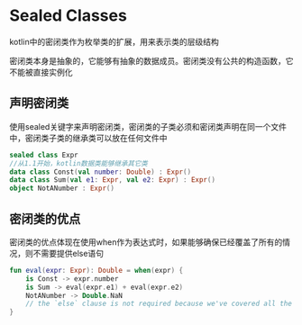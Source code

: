 # Sealed Classes
kotlin中的密闭类作为枚举类的扩展，用来表示类的层级结构

密闭类本身是抽象的，它能够有抽象的数据成员。密闭类没有公共的构造函数，它不能被直接实例化

## 声明密闭类
使用sealed关键字来声明密闭类，密闭类的子类必须和密闭类声明在同一个文件中，密闭类子类的继承类可以放在任何文件中

```kotlin
sealed class Expr
//从1.1开始，kotlin数据类能够继承其它类
data class Const(val number: Double) : Expr()
data class Sum(val e1: Expr, val e2: Expr) : Expr()
object NotANumber : Expr()
```

## 密闭类的优点
密闭类的优点体现在使用when作为表达式时，如果能够确保已经覆盖了所有的情况，则不需要提供else语句

```kotlin
fun eval(expr: Expr): Double = when(expr) {
    is Const -> expr.number
    is Sum -> eval(expr.e1) + eval(expr.e2)
    NotANumber -> Double.NaN
    // the `else` clause is not required because we've covered all the cases
}
```
